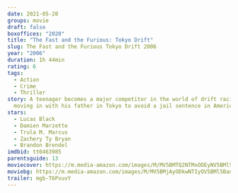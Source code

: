 ```yaml
---
date: 2021-05-20
groups: movie
draft: false
boxoffices: "2020"
title: "The Fast and the Furious: Tokyo Drift"
slug: The Fast and the Furious Tokyo Drift 2006
year: "2006"
duration: 1h 44min
rating: 6
tags:
  - Action
  - Crime
  - Thriller
story: A teenager becomes a major competitor in the world of drift racing after
  moving in with his father in Tokyo to avoid a jail sentence in America.
stars:
  - Lucas Black
  - Damien Marzette
  - Trula M. Marcus
  - Zachery Ty Bryan
  - Brandon Brendel
imdbid: tt0463985
parentsguide: 13
moviecover: https://m.media-amazon.com/images/M/MV5BMTQ2NTMxODEyNV5BMl5BanBnXkFtZTcwMDgxMjA0MQ@@._V1_FMjpg_UY866_.jpg
moviebg: https://m.media-amazon.com/images/M/MV5BMjAyODkwNTIyOV5BMl5BanBnXkFtZTYwMzI5NTU3._V1_FMjpg_UX485_.jpg
trailer: mgb-T6PvuvY
---
```

